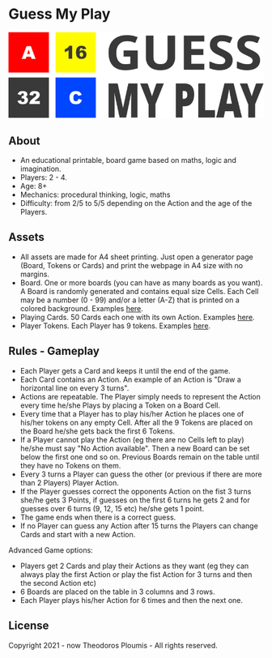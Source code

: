 # Guess My Play

![](assets/logo.svg)

## About
- An educational printable, board game based on maths, logic and imagination.
- Players: 2 \- 4.
- Age: 8+
- Mechanics: procedural thinking, logic, maths
- Difficulty: from 2/5 to 5/5 depending on the Action and the age of the Players.

## Assets
- All assets are made for A4 sheet printing. Just open a generator page (Board, Tokens or Cards) and print the webpage in A4 size with no margins.
- Board. One or more boards (you can have as many boards as you want). A Board is randomly generated and contains equal size Cells.
  Each Cell may be a number (0 \- 99) and/or a letter (A-Z) that is printed on a colored background. Examples [here](boards).
- Playing Cards. 50 Cards each one with its own Action. Examples [here](cards).
- Player Tokens. Each Player has 9 tokens. Examples [here](tokens).

## Rules - Gameplay
- Each Player gets a Card and keeps it until the end of the game.
- Each Card contains an Action. An example of an Action is "Draw a horizontal line on every 3 turns".
- Actions are repeatable. The Player simply needs to represent the Action every time he/she Plays by placing a Token on a Board Cell.
- Every time that a Player has to play his/her Action he places one of his/her tokens on any empty Cell. 
  After all the 9 Tokens are placed on the Board he/she gets back the first 6 Tokens.
- If a Player cannot play the Action (eg there are no Cells left to play) he/she must say "No Action available". 
  Then a new Board can be set below the first one ond so on. Previous Boards remain on the table until they have no Tokens on them.
- Every 3 turns a Player can guess the other (or previous if there are more than 2 Players) Player Action.
- If the Player guesses correct the opponents Action on the fist 3 turns she/he gets 3 Points, 
  if guesses on the first 6 turns he gets 2 and for guesses over 6 turns (9, 12, 15 etc) he/she gets 1 point.
- The game ends when there is a correct guess.
- If no Player can guess any Action after 15 turns the Players can change Cards and start with a new Action.

Advanced Game options:

- Players get 2 Cards and play their Actions as they want (eg they can always play the first Action or play the fist 
  Action for 3 turns and then the second Action etc)
- 6 Boards are placed on the table in 3 columns and 3 rows.
- Each Player plays his/her Action for 6 times and then the next one.

## License
Copyright 2021 - now Theodoros Ploumis - All rights reserved.

